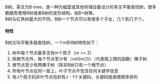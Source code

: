 ### 

B树，英文为B-tree，是一种为磁盘或其他存储设备设计的多叉平衡查找树，很多数据库使用B树或者B树的变形结构，如B+树等。   
B树与红黑树最大的不同，B树一个节点可以有很多个子女，几个到几千个。

#### 特性
B树又叫平衡多路查找树，一个m阶B树特性如下：
   
  1. 树中每个节点最多含有m个孩子（m >= 2)
  2. 除根节点外，每个节点至少有（ceil(m/2)）（代表取上限的函数）棵子树
  3. 根节点至少有两棵子树（除非B树只有一个根节点）
  4. 所有叶节点在同一层上，叶子节点不包含任何关键字信息
  5. 有J个孩子的非叶节点恰好有J - 1个关键码，关键码按递增顺序排列